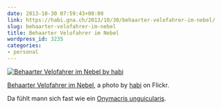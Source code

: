 ```yaml
---
date: 2013-10-30 07:59:43+00:00
link: https://habi.gna.ch/2013/10/30/behaarter-velofahrer-im-nebel/
slug: behaarter-velofahrer-im-nebel
title: Behaarter Velofahrer im Nebel
wordpress_id: 3235
categories:
- personal
---
```


[![Behaarter Velofahrer im Nebel by habi](https://static.flickr.com/2893/10570517613_695fd59ba5.jpg)](https://www.flickr.com/photos/habi/10570517613/)  

[Behaarter Velofahrer im Nebel](https://www.flickr.com/photos/habi/10570517613/), a photo by [habi](https://www.flickr.com/photos/habi/) on Flickr.

Da fühlt mann sich fast wie ein [Onymacris unguicularis](https://de.wikipedia.org/wiki/Nebeltrinker-K%c3%a4fer).
